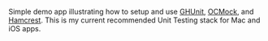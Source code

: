 Simple demo app illustrating how to setup and use [GHUnit][ghunit], [OCMock][ocmock], and [Hamcrest][hamcrest].  This is my current recommended Unit Testing stack for Mac and iOS apps.

[ghunit]: https://github.com/gabriel/gh-unit "GHUnit"
[ocmock]: http://ocmock.org/ "OCMock"
[hamcrest]: https://github.com/jonreid/OCHamcrest "Hamcrest"
